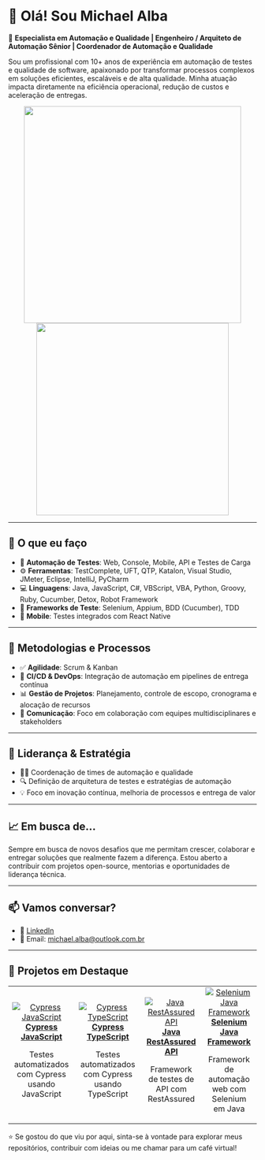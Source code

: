 # 👋 Olá! Sou Michael Alba

🎯 **Especialista em Automação e Qualidade | Engenheiro / Arquiteto de Automação Sênior | Coordenador de Automação e Qualidade**

Sou um profissional com 10+ anos de experiência em automação de testes e qualidade de software, apaixonado por transformar processos complexos em soluções eficientes, escaláveis e de alta qualidade. Minha atuação impacta diretamente na eficiência operacional, redução de custos e aceleração de entregas.

<p align="center">
  <img src="https://github-readme-stats.vercel.app/api?username=MichaelAlba131&show_icons=true&theme=radical&hide_border=true" width="440" />
  <img src="https://github-readme-stats.vercel.app/api/top-langs/?username=MichaelAlba131&layout=compact&theme=radical&hide_border=true" width="390" />
</p>

---

## 💼 O que eu faço

- 🔧 **Automação de Testes**: Web, Console, Mobile, API e Testes de Carga
- ⚙️ **Ferramentas**: TestComplete, UFT, QTP, Katalon, Visual Studio, JMeter, Eclipse, IntelliJ, PyCharm
- 💻 **Linguagens**: Java, JavaScript, C#, VBScript, VBA, Python, Groovy, Ruby, Cucumber, Detox, Robot Framework
- 🧪 **Frameworks de Teste**: Selenium, Appium, BDD (Cucumber), TDD
- 📱 **Mobile**: Testes integrados com React Native

---

## 🚀 Metodologias e Processos

- ✅ **Agilidade**: Scrum & Kanban
- 🧩 **CI/CD & DevOps**: Integração de automação em pipelines de entrega contínua
- 📊 **Gestão de Projetos**: Planejamento, controle de escopo, cronograma e alocação de recursos
- 🤝 **Comunicação**: Foco em colaboração com equipes multidisciplinares e stakeholders

---

## 👥 Liderança & Estratégia

- 👨‍💼 Coordenação de times de automação e qualidade
- 🔍 Definição de arquitetura de testes e estratégias de automação
- 💡 Foco em inovação contínua, melhoria de processos e entrega de valor

---

## 📈 Em busca de…

Sempre em busca de novos desafios que me permitam crescer, colaborar e entregar soluções que realmente fazem a diferença. Estou aberto a contribuir com projetos open-source, mentorias e oportunidades de liderança técnica.

---

## 📫 Vamos conversar?

- 💼 [LinkedIn](https://www.linkedin.com/in/michaelalba131/)
- 📧 Email: michael.alba@outlook.com.br

---

<h2>🚀 Projetos em Destaque</h2>
<table>
  <tr>
    <td align="center">
      <a href="https://github.com/MichaelAlba131/cypress_javascript">
        <img src="https://img.shields.io/badge/Cypress-JavaScript-green?logo=cypress&style=for-the-badge" alt="Cypress JavaScript" /><br/>
        <b>Cypress JavaScript</b>
      </a>
      <p>Testes automatizados com Cypress usando JavaScript</p>
    </td>
    <td align="center">
      <a href="https://github.com/MichaelAlba131/cypress_typescript">
        <img src="https://img.shields.io/badge/Cypress-JavaScript-green?logo=cypress&style=for-the-badge" alt="Cypress TypeScript" /><br/>
        <b>Cypress TypeScript</b>
      </a>
      <p>Testes automatizados com Cypress usando TypeScript</p>
    </td>
    <td align="center">
      <a href="https://github.com/MichaelAlba131/java_restassured_api">
        <img src="https://img.shields.io/badge/Java-RestAssured-yellow?logo=java&style=for-the-badge" alt="Java RestAssured API" /><br/>
        <b>Java RestAssured API</b>
      </a>
      <p>Framework de testes de API com RestAssured</p>
    </td>
    <td align="center">
      <a href="https://github.com/MichaelAlba131/selenium_java_framework">
        <img src="https://img.shields.io/badge/Selenium-Java-blue?logo=selenium&style=for-the-badge" alt="Selenium Java Framework" /><br/>
        <b>Selenium Java Framework</b>
      </a>
      <p>Framework de automação web com Selenium em Java</p>
    </td>
  </tr>
</table>


⭐ Se gostou do que viu por aqui, sinta-se à vontade para explorar meus repositórios, contribuir com ideias ou me chamar para um café virtual!

